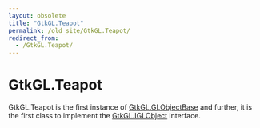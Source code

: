 ```yaml
---
layout: obsolete
title: "GtkGL.Teapot"
permalink: /old_site/GtkGL.Teapot/
redirect_from:
  - /GtkGL.Teapot/
---
```


GtkGL.Teapot
============

GtkGL.Teapot is the first instance of [GtkGL.GLObjectBase]({{site.github.url}}/old_site/GtkGL.GLObjectBase "GtkGL.GLObjectBase") and further, it is the first class to implement the [GtkGL.IGLObject]({{site.github.url}}/old_site/GtkGL.IGLObject "GtkGL.IGLObject") interface.

